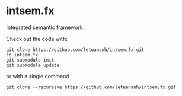 intsem.fx
=========

Integrated semantic framework

Check out the code with:
```
git clone https://github.com/letuananh/intsem.fx.git
cd intsem.fx
git submodule init
git submodule update
```
or with a single command
```
git clone --recursive https://github.com/letuananh/intsem.fx.git
```
